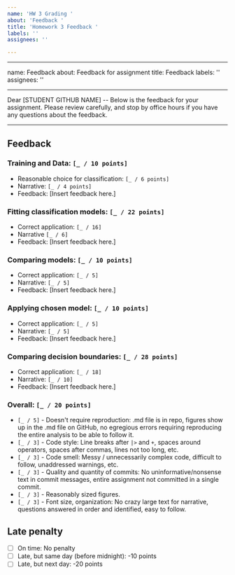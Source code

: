 ```yaml
---
name: 'HW 3 Grading '
about: 'Feedback '
title: 'Homework 3 Feedback '
labels: ''
assignees: ''

---
```


---
name: Feedback
about: Feedback for assignment
title: Feedback
labels: ''
assignees: ''

---

Dear [STUDENT GITHUB NAME] -- Below is the feedback for your assignment. Please review carefully, and stop by office hours if you have any questions about the feedback.

---

## Feedback

### Training and Data: `[_ / 10 points]`

- Reasonable choice for classification: `[_ / 6 points]`
- Narrative: `[_ / 4 points]`
- Feedback: [Insert feedback here.]

### Fitting classification models: `[_ / 22 points]`

  - Correct application: `[_ / 16]`
  - Narrative `[_ / 6]`
  - Feedback: [Insert feedback here.]


### Comparing models: `[_ / 10 points]`

  - Correct application: `[_ / 5]`
  - Narrative: `[_ / 5]`
  - Feedback: [Insert feedback here.]

### Applying chosen model: `[_ / 10 points]`

  - Correct application: `[_ / 5]`
  - Narrative: `[_ / 5]`
  - Feedback: [Insert feedback here.]

### Comparing decision boundaries: `[_ / 28 points]`

  - Correct application: `[_ / 18]`
  - Narrative: `[_ / 10]`
  - Feedback: [Insert feedback here.]


### Overall: `[_ / 20 points]`

- `[_ / 5]` - Doesn't require reproduction: .md file is in repo, figures show up in the .md file on GitHub, no egregious errors requiring reproducing the entire analysis to be able to follow it.
- `[_ / 3]` - Code style: Line breaks after `|>` and `+`, spaces around operators, spaces after commas, lines not too long, etc.
- `[_ / 3]` - Code smell: Messy / unnecessarily complex code, difficult to follow, unaddressed warnings, etc.
- `[_ / 3]` - Quality and quantity of commits: No uninformative/nonsense text in commit messages, entire assignment not committed in a single commit.
- `[_ / 3]` - Reasonably sized figures.
- `[_ / 3]` - Font size, organization: No crazy large text for narrative, questions answered in order and identified, easy to follow.

## Late penalty

- [ ] On time: No penalty
- [ ] Late, but same day (before midnight): -10 points
- [ ] Late, but next day: -20 points
